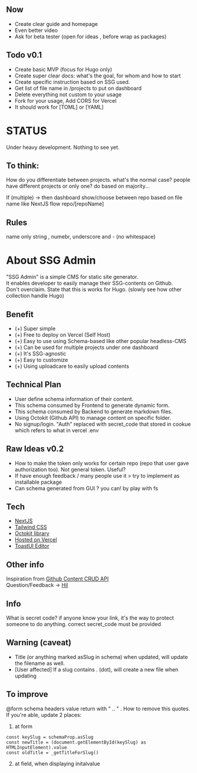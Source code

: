 ## Now

- Create clear guide and homepage
- Even better video
- Ask for beta tester (open for ideas , before wrap as packages)


## Todo v0.1
- Create basic MVP (focus for Hugo only)
- Create super clear docs: what's the goal, for whom and how to start
- Create specific instruction based on SSG used.
- Get list of file name in /projects to put on dashboard
- Delete everything not custom to your usage
- Fork for your usage, Add CORS for Vercel
- It should work for [TOML] or [YAML]

# STATUS
Under heavy development. Nothing to see yet.

## To think:
How do you differentiate between projects.
what's the normal case? people have different projects or only one?
    do based on majority...

If (multiple) -> then dashboard show/choose between repo 
    based on file name like NextJS flow repo/[repoName]
 
## Rules
name only string , numebr, underscore and - (no whitespace)

# About SSG Admin
"SSG Admin" is a simple CMS for static site generator.  
It enables developer to easily manage their SSG-contents on Github.  
Don't overclaim.
State that this is works for Hugo. (slowly see how other collection handle Hugo)


## Benefit
- (+) Super simple 
- (+) Free to deploy on Vercel (Self Host)
- (+) Easy to use using Schema-based like other popular headless-CMS
- (+) Can be used for multiple projects under one dashboard
- (+) It's SSG-agnostic
- (+) Easy to customize
- (+) Using uploadcare to easily upload contents


## Technical Plan 
- User define schema information of their content.
- This schema consumed by Frontend to generate dynamic form.
- This schema consumed by Backend to generate markdown files.
- Using Octokit (Github API) to manage content on specific folder.
- No signup/login. "Auth" replaced with secret_code that stored in cookue which refers to what in vercel .env 

## Raw Ideas v0.2
- How to make the token only works for certain repo (repo that user gave authorization too). Not general token. Useful?
- If have enough feedback / many people use it > try to implement as installable package
- Can schema generated from GUI ?
    you can! by play with fs

## Tech
- [NextJS](https://nextjs.org/)
- [Tailwind CSS](https://tailwindcss.com/docs/guides/nextjs)
- [Octokit library](https://docs.github.com/en/rest/overview/libraries)
- [Hosted on Vercel](https://vercel.com/)
- [ToastUI Editor](https://ui.toast.com/tui-editor/)

## Other info 
Inspiration from [Github Content CRUD API](https://github.com/hilmanski/githubCRUD-CRUD-API)  
Question/Feedback -> [Hil](https://twitter.com/hilmanski)


## Info
What is secret code? if anyone know your link, it's the way to protect someone to do anything.
    correct secret_code must be provided

## Warning (caveat)
- Title (or anything marked asSlug in schema) when updated, will update the filename as well.
- [User affected] If a slug contains . (dot), will create a new file when updating

## To improve
@form schema headers value return with " .. " . How to remove this quotes.
If you're able, update 2 places:
1.  at form
```
const keySlug = schemaProp.asSlug
const newTitle = (document.getElementById(keySlug) as HTMLInputElement).value
const oldTitle = _getTitleForSlug()
```

2. at field, when displaying initalvalue